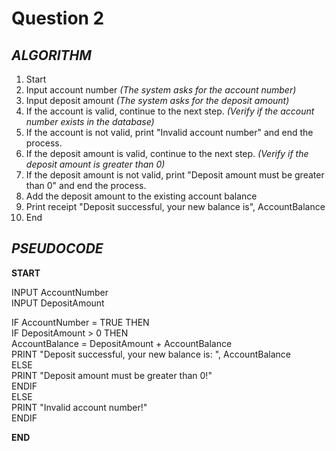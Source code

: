 # Question 2

## *ALGORITHM*

1. Start
2. Input account number *(The system asks for the account number)*
3. Input deposit amount *(The system asks for the deposit amount)*
4. If the account is valid, continue to the next step. *(Verify if the account number exists in the database)*
5. If the account is not valid, print "Invalid account number" and end the process.
6. If the deposit amount is valid, continue to the next step. *(Verify if the deposit amount is greater than 0)*
7. If the deposit amount is not valid, print "Deposit amount must be greater than 0" and end the process.
8. Add the deposit amount to the existing account balance
9. Print receipt "Deposit successful, your new balance is", AccountBalance
10. End

## *PSEUDOCODE*

**START**

INPUT AccountNumber\
INPUT DepositAmount

IF AccountNumber = TRUE THEN\
  IF DepositAmount > 0 THEN\
    AccountBalance = DepositAmount + AccountBalance\
    PRINT "Deposit successful, your new balance is: ", AccountBalance\
  ELSE\
    PRINT "Deposit amount must be greater than 0!"\
  ENDIF\
ELSE\
  PRINT "Invalid account number!"\
ENDIF

**END**
